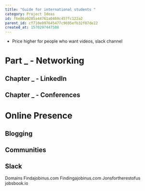 ```yaml
---
title: "Guide for international students "
category: Project Ideas
id: f6e86a9285a44761a0469c457fc122a2
parent_id: cf710e097645477c9695efb32f07de22
created_at: 1570297447508
---
```


* Price higher for people who want videos, slack channel 


# Part _ - Networking 
  ## Chapter _ - LinkedIn 
  ## Chapter _ - Conferences

# Online Presence 
  ## Blogging
  ## Communities
  ## Slack


Domains
Findajobinus.com
Findingajobinus.com
Jonsfortherestofus
jobsbook.io

    